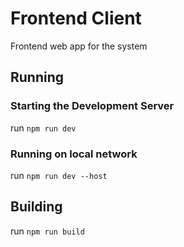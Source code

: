 # Frontend Client

Frontend web app for the system

## Running

### Starting the Development Server

run `npm run dev`

### Running on local network

run `npm run dev --host`

## Building

run `npm run build`
